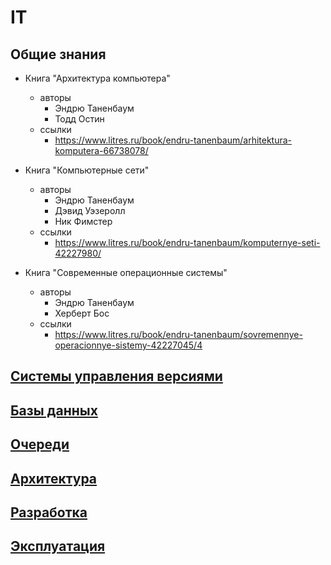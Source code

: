 # IT

## Общие знания

* Книга "Архитектура компьютера"
  * авторы
    * Эндрю Таненбаум
    * Тодд Остин
  * ссылки
    * https://www.litres.ru/book/endru-tanenbaum/arhitektura-komputera-66738078/

* Книга "Компьютерные сети"
  * авторы
    * Эндрю Таненбаум
    * Дэвид Уэзеролл
    * Ник Фимстер
  * ссылки
    * https://www.litres.ru/book/endru-tanenbaum/komputernye-seti-42227980/

* Книга "Современные операционные системы"
  * авторы
    * Эндрю Таненбаум
    * Херберт Бос
  * ссылки
    * https://www.litres.ru/book/endru-tanenbaum/sovremennye-operacionnye-sistemy-42227045/4

## [Системы управления версиями](./cvs/README.md)

## [Базы данных](./database/README.md)

## [Очереди](./queue/README.md)

## [Архитектура](./arch/README.md)

## [Разработка](./dev/README.md)

## [Эксплуатация](./ops/README.md)
